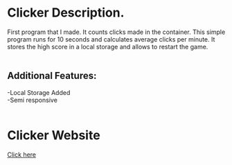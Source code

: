 # Clicker Description.

First program that I made. It counts clicks made in the container.
This simple program runs for 10 seconds and calculates average clicks per minute. It stores the high score in a local storage and allows to restart the game.
<br><br>

## Additional Features:<br>

-Local Storage Added<br>
-Semi responsive<br>
<br>

# Clicker Website

[Click here](https://filipgieraga.github.io/clicker/)
